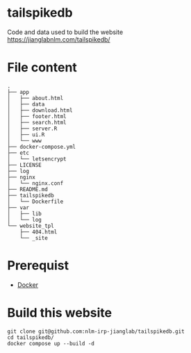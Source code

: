 # tailspikedb
Code and data used to build the website https://jianglabnlm.com/tailspikedb/

# File content
```
.
├── app
│   ├── about.html
│   ├── data
│   ├── download.html
│   ├── footer.html
│   ├── search.html
│   ├── server.R
│   ├── ui.R
│   └── www
├── docker-compose.yml
├── etc
│   └── letsencrypt
├── LICENSE
├── log
├── nginx
│   └── nginx.conf
├── README.md
├── tailspikedb
│   └── Dockerfile
├── var
│   ├── lib
│   └── log
└── website_tpl
    ├── 404.html
    └── _site
```

# Prerequist
- [Docker](https://www.docker.com/)

# Build this website
```
git clone git@github.com:nlm-irp-jianglab/tailspikedb.git
cd tailspikedb/
docker compose up --build -d
```